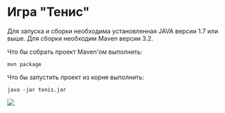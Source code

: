Игра "Тенис"
==========================

Для запуска и сборки необходима установленная JAVA версии 1.7 или выше. Для сборки необходим Maven версии 3.2.

Что бы собрать проект Maven'ом выполнить:
```
mvn package
```

Что бы запустить проект из корня выполнить:
```
java -jar tenis.jar
```

![](https://github.com/Tenis/tree/master/src/resources/tenis.png)